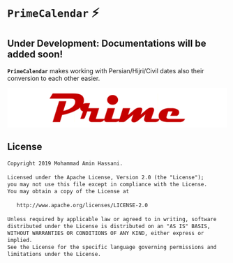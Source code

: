 # `PrimeCalendar` :zap:
  
## Under Development: Documentations will be added soon!
</hr>
</hr>
</hr>
</hr>
</hr>
  
**`PrimeCalendar`** makes working with Persian/Hijri/Civil dates also their conversion to each other easier.
  
![](static/prime_logo.png)
  

License
--------
```
Copyright 2019 Mohammad Amin Hassani.

Licensed under the Apache License, Version 2.0 (the "License");
you may not use this file except in compliance with the License.
You may obtain a copy of the License at

   http://www.apache.org/licenses/LICENSE-2.0

Unless required by applicable law or agreed to in writing, software
distributed under the License is distributed on an "AS IS" BASIS,
WITHOUT WARRANTIES OR CONDITIONS OF ANY KIND, either express or implied.
See the License for the specific language governing permissions and
limitations under the License.
```
